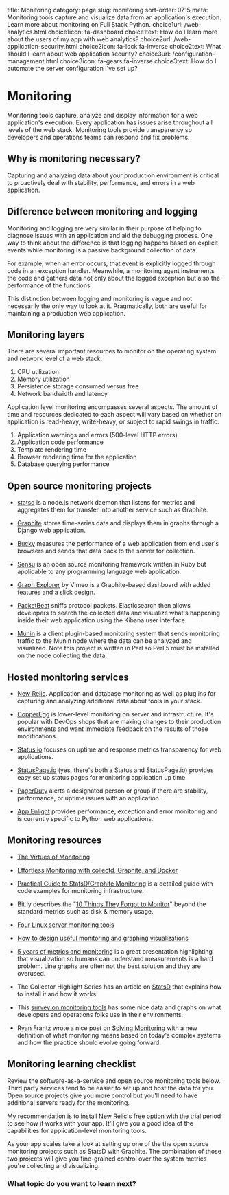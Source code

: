 title: Monitoring
category: page
slug: monitoring
sort-order: 0715
meta: Monitoring tools capture and visualize data from an application's execution. Learn more about monitoring on Full Stack Python.
choice1url: /web-analytics.html
choice1icon: fa-dashboard
choice1text: How do I learn more about the users of my app with web analytics?
choice2url: /web-application-security.html
choice2icon: fa-lock fa-inverse
choice2text: What should I learn about web application security?
choice3url: /configuration-management.html
choice3icon: fa-gears fa-inverse
choice3text: How do I automate the server configuration I've set up?


# Monitoring
Monitoring tools capture, analyze and display information for a web 
application's execution. Every application has issues arise throughout
all levels of the web stack. Monitoring tools provide transparency so
developers and operations teams can respond and fix problems.


## Why is monitoring necessary?
Capturing and analyzing data about your production environment is critical
to proactively deal with stability, performance, and errors in a web 
application.


## Difference between monitoring and logging
Monitoring and logging are very similar in their purpose of helping to 
diagnose issues with an application and aid the debugging process. One way
to think about the difference is that logging happens based on explicit events
while monitoring is a passive background collection of data. 

For example, when an error occurs, that event is explicitly logged through
code in an exception handler. Meanwhile, a monitoring agent instruments the
code and gathers data not only about the logged exception but also the 
performance of the functions.

This distinction between logging and monitoring is vague and not necessarily
the only way to look at it. Pragmatically, both are useful for maintaining a
production web application.


## Monitoring layers
There are several important resources to monitor on the operating system 
and network level of a web stack.

1. CPU utilization
2. Memory utilization
3. Persistence storage consumed versus free
4. Network bandwidth and latency

Application level monitoring encompasses several aspects. The amount of time
and resources dedicated to each aspect will vary based on whether an 
application is read-heavy, write-heavy, or subject to rapid swings in traffic.

1. Application warnings and errors (500-level HTTP errors)
2. Application code performance
3. Template rendering time
4. Browser rendering time for the application
5. Database querying performance


## Open source monitoring projects
* [statsd](https://github.com/etsy/statsd/) is a node.js network daemon that
  listens for metrics and aggregates them for transfer into another service
  such as Graphite.

* [Graphite](https://graphite.readthedocs.org/en/latest/overview.html) stores
  time-series data and displays them in graphs through a Django web application.

* [Bucky](http://github.hubspot.com/bucky/) measures the performance of a
  web application from end user's browsers and sends that data back to the
  server for collection.

* [Sensu](http://sensuapp.org/) is an open source monitoring framework
  written in Ruby but applicable to any programming language web application.

* [Graph Explorer](http://vimeo.github.io/graph-explorer/) by Vimeo is a
  Graphite-based dashboard with added features and a slick design.

* [PacketBeat](http://packetbeat.com/) sniffs protocol packets. Elasticsearch
  then allows developers to search the collected data and visualize what's 
  happening inside their web application using the Kibana user interface.

* [Munin](http://munin-monitoring.org/) is a client plugin-based monitoring 
  system that sends monitoring traffic to the Munin node where the data can
  be analyzed and visualized. Note this project is written in Perl so Perl 5
  must be installed on the node collecting the data.


## Hosted monitoring services
* [New Relic](http://newrelic.com/). Application and database monitoring as
  well as plug ins for capturing and analyzing additional data about tools in
  your stack.

* [CopperEgg](http://copperegg.com/) is lower-level monitoring on server and 
  infrastructure. It's popular with DevOps shops that are making changes to
  their production environments and want immediate feedback on the results
  of those modifications.

* [Status.io](http://status.io/) focuses on uptime and response metrics 
  transparency for web applications.

* [StatusPage.io](https://www.statuspage.io/) (yes, there's both a Status and
  StatusPage.io) provides easy set up status pages for monitoring application
  up time.

* [PagerDuty](http://www.pagerduty.com/) alerts a designated person or group
  if there are stability, performance, or uptime issues with an application.

* [App Enlight](https://appenlight.com/) provides performance, exception and 
  error monitoring and is currently specific to Python web applications.


## Monitoring resources
* [The Virtues of Monitoring](http://www.paperplanes.de/2011/1/5/the_virtues_of_monitoring.html)

* [Effortless Monitoring with collectd, Graphite, and Docker](http://blog.docker.io/2013/07/effortless-monitoring-with-collectd-graphite-and-docker/)

* [Practical Guide to StatsD/Graphite Monitoring](http://matt.aimonetti.net/posts/2013/06/26/practical-guide-to-graphite-monitoring/) 
  is a detailed guide with code examples for monitoring infrastructure.

* Bit.ly describes the 
  "[10 Things They Forgot to Monitor](http://word.bitly.com/post/74839060954/ten-things-to-monitor)"
  beyond the standard metrics such as disk & memory usage.

* [Four Linux server monitoring tools](http://aarvik.dk/four-linux-server-monitoring-and-management-tools/)

* [How to design useful monitoring and graphing visualizations](https://blog.serverdensity.com/how-to-design-useful-monitoring-graphs-and-visualizations/)

* [5 years of metrics and monitoring](https://speakerdeck.com/auxesis/5-years-of-metrics-and-monitoring)
  is a great presentation highlighting that visualization so humans can
  understand measurements is a hard problem. Line graphs are often not
  the best solution and they are overused.

* The Collector Highlight Series has an article on [StatsD](http://blog.librato.com/posts/statsd)
  that explains how to install it and how it works.

* This [survey on monitoring tools](http://kartar.net/2014/11/monitoring-survey---tools/)
  has some nice data and graphs on what developers and operations folks use
  in their environments.

* Ryan Frantz wrote a nice post on 
  [Solving Monitoring](http://ryanfrantz.com/posts/solving-monitoring/)
  with a new definition of what monitoring means based on today's complex
  systems and how the practice should evolve going forward.


## Monitoring learning checklist
<i class="fa fa-check-square-o"></i>
Review the software-as-a-service and open source monitoring tools below. Third
party services tend to be easier to set up and host the data for you. Open
source projects give you more control but you'll need to have additional 
servers ready for the monitoring.

<i class="fa fa-check-square-o"></i>
My recommendation is to install [New Relic](http://newrelic.com/)'s free 
option with the trial period to see how it works with your app. It'll give you
a good idea of the capabilities for application-level monitoring tools.

<i class="fa fa-check-square-o"></i>
As your app scales take a look at setting up one of the the open source 
monitoring projects such as StatsD with Graphite. The combination of those
two projects will give you fine-grained control over the system metrics 
you're collecting and visualizing.


### What topic do you want to learn next?

